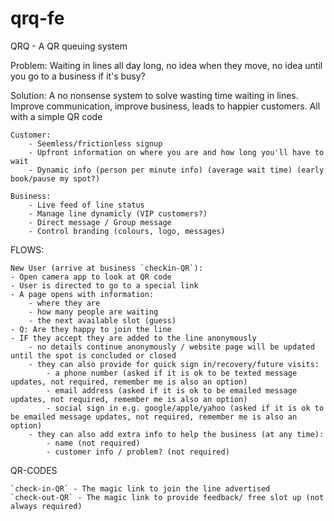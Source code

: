 # qrq-fe
QRQ - A QR queuing system

Problem:
Waiting in lines all day long, no idea when they move, no idea until you go to a business if it's busy?

Solution:
A no nonsense system to solve wasting time waiting in lines. Improve communication, improve business, leads to happier customers.
All with a simple QR code

    Customer:
        - Seemless/frictionless signup 
        - Upfront information on where you are and how long you'll have to wait
        - Dynamic info (person per minute info) (average wait time) (early book/pause my spot?)

    Business:
        - Live feed of line status
        - Manage line dynamicly (VIP customers?)
        - Direct message / Group message
        - Control branding (colours, logo, messages)

FLOWS:

    New User (arrive at business `checkin-QR`):
    - Open camera app to look at QR code
    - User is directed to go to a special link
    - A page opens with information:
        - where they are
        - how many people are waiting
        - the next available slot (guess)
    - Q: Are they happy to join the line
    - IF they accept they are added to the line anonymously 
        - no details continue anonymously / website page will be updated until the spot is concluded or closed
        - they can also provide for quick sign in/recovery/future visits:
            - a phone number (asked if it is ok to be texted message updates, not required, remember me is also an option)
            - email address (asked if it is ok to be emailed message updates, not required, remember me is also an option)
            - social sign in e.g. google/apple/yahoo (asked if it is ok to be emailed message updates, not required, remember me is also an option)
        - they can also add extra info to help the business (at any time):
            - name (not required)
            - customer info / problem? (not required)
    
QR-CODES

    `check-in-QR` - The magic link to join the line advertised
    `check-out-QR` - The magic link to provide feedback/ free slot up (not always required)
    